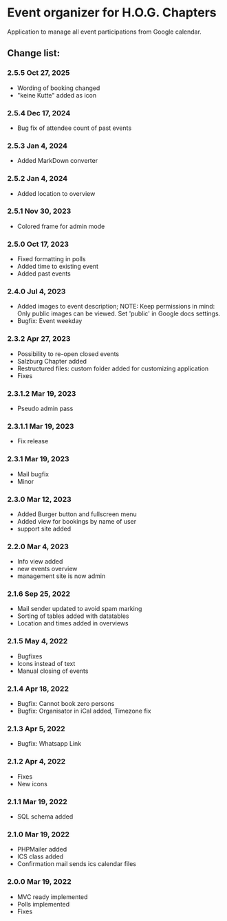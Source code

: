 # Event organizer for H.O.G. Chapters

Application to manage all event participations from Google calendar.
 
## Change list:

### 2.5.5 Oct 27, 2025
- Wording of booking changed
- "keine Kutte" added as icon

### 2.5.4 Dec 17, 2024
- Bug fix of attendee count of past events

### 2.5.3 Jan 4, 2024
- Added MarkDown converter

### 2.5.2 Jan 4, 2024
- Added location to overview

### 2.5.1 Nov 30, 2023
- Colored frame for admin mode

### 2.5.0 Oct 17, 2023
- Fixed formatting in polls
- Added time to existing event
- Added past events

### 2.4.0 Jul 4, 2023
- Added images to event description; NOTE: Keep permissions in mind: Only public images can be viewed. Set 'public' in Google docs settings.
- Bugfix: Event weekday

### 2.3.2 Apr 27, 2023
- Possibility to re-open closed events
- Salzburg Chapter added
- Restructured files: custom folder added for customizing application
- Fixes

### 2.3.1.2 Mar 19, 2023
- Pseudo admin pass

### 2.3.1.1 Mar 19, 2023
- Fix release

### 2.3.1 Mar 19, 2023
- Mail bugfix
- Minor

### 2.3.0 Mar 12, 2023
- Added Burger button and fullscreen menu
- Added view for bookings by name of user
- support site added

### 2.2.0 Mar 4, 2023
- Info view added
- new events overview
- management site is now admin

### 2.1.6 Sep 25, 2022
- Mail sender updated to avoid spam marking
- Sorting of tables added with datatables
- Location and times added in overviews

### 2.1.5 May 4, 2022
- Bugfixes
- Icons instead of text
- Manual closing of events

### 2.1.4 Apr 18, 2022
- Bugfix: Cannot book zero persons
- Bugfix: Organisator in iCal added, Timezone fix

### 2.1.3 Apr 5, 2022
- Bugfix: Whatsapp Link

### 2.1.2 Apr 4, 2022
- Fixes
- New icons

### 2.1.1 Mar 19, 2022
- SQL schema added

### 2.1.0 Mar 19, 2022
- PHPMailer added
- ICS class added
- Confirmation mail sends ics calendar files

### 2.0.0 Mar 19, 2022
- MVC ready implemented
- Polls implemented
- Fixes